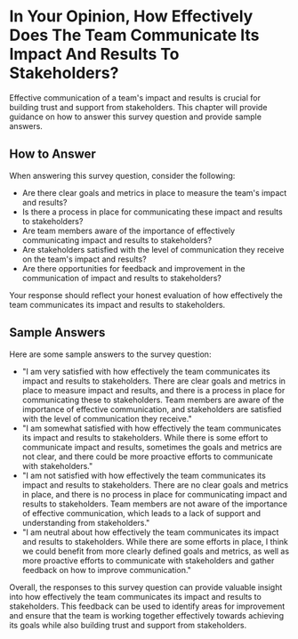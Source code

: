In Your Opinion, How Effectively Does The Team Communicate Its Impact And Results To Stakeholders?
=========================================================================================================================

Effective communication of a team's impact and results is crucial for building trust and support from stakeholders. This chapter will provide guidance on how to answer this survey question and provide sample answers.

How to Answer
-------------

When answering this survey question, consider the following:

* Are there clear goals and metrics in place to measure the team's impact and results?
* Is there a process in place for communicating these impact and results to stakeholders?
* Are team members aware of the importance of effectively communicating impact and results to stakeholders?
* Are stakeholders satisfied with the level of communication they receive on the team's impact and results?
* Are there opportunities for feedback and improvement in the communication of impact and results to stakeholders?

Your response should reflect your honest evaluation of how effectively the team communicates its impact and results to stakeholders.

Sample Answers
--------------

Here are some sample answers to the survey question:

* "I am very satisfied with how effectively the team communicates its impact and results to stakeholders. There are clear goals and metrics in place to measure impact and results, and there is a process in place for communicating these to stakeholders. Team members are aware of the importance of effective communication, and stakeholders are satisfied with the level of communication they receive."
* "I am somewhat satisfied with how effectively the team communicates its impact and results to stakeholders. While there is some effort to communicate impact and results, sometimes the goals and metrics are not clear, and there could be more proactive efforts to communicate with stakeholders."
* "I am not satisfied with how effectively the team communicates its impact and results to stakeholders. There are no clear goals and metrics in place, and there is no process in place for communicating impact and results to stakeholders. Team members are not aware of the importance of effective communication, which leads to a lack of support and understanding from stakeholders."
* "I am neutral about how effectively the team communicates its impact and results to stakeholders. While there are some efforts in place, I think we could benefit from more clearly defined goals and metrics, as well as more proactive efforts to communicate with stakeholders and gather feedback on how to improve communication."

Overall, the responses to this survey question can provide valuable insight into how effectively the team communicates its impact and results to stakeholders. This feedback can be used to identify areas for improvement and ensure that the team is working together effectively towards achieving its goals while also building trust and support from stakeholders.
